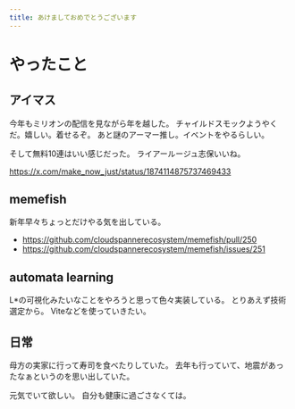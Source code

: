 ```yaml
---
title: あけましておめでとうございます
---
```


# やったこと

## アイマス

今年もミリオンの配信を見ながら年を越した。
チャイルドスモックようやくだ。嬉しい。着せるぞ。
あと謎のアーマー推し。イベントをやるらしい。

そして無料10連はいい感じだった。
ライアールージュ志保いいね。

<https://x.com/make_now_just/status/1874114875737469433>

## memefish

新年早々ちょっとだけやる気を出している。

- <https://github.com/cloudspannerecosystem/memefish/pull/250>
- <https://github.com/cloudspannerecosystem/memefish/issues/251>

## automata learning

L\*の可視化みたいなことをやろうと思って色々実装している。
とりあえず技術選定から。
Viteなどを使っていきたい。

## 日常

母方の実家に行って寿司を食べたりしていた。
去年も行っていて、地震があったなぁというのを思い出していた。

元気でいて欲しい。
自分も健康に過ごさなくては。
